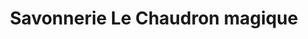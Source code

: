 ---
title: "Savonnerie Le Chaudron magique"
url: /la-gacilly/savonnerie-le-chaudron-magique/
shop: Kosmetik
---